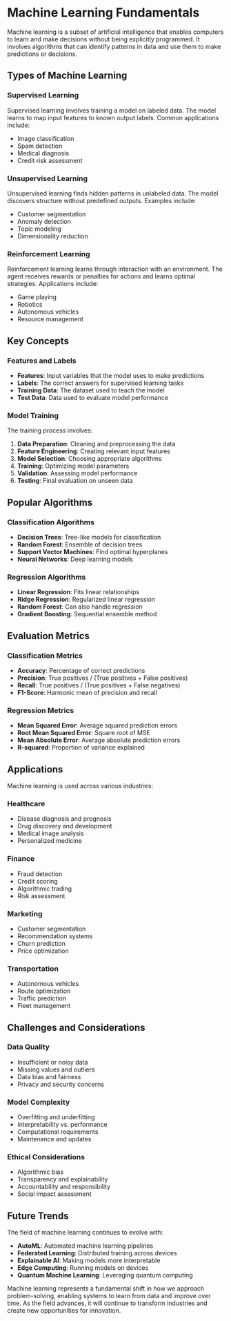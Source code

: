 # Machine Learning Fundamentals

Machine learning is a subset of artificial intelligence that enables computers to learn and make decisions without being explicitly programmed. It involves algorithms that can identify patterns in data and use them to make predictions or decisions.

## Types of Machine Learning

### Supervised Learning
Supervised learning involves training a model on labeled data. The model learns to map input features to known output labels. Common applications include:
- Image classification
- Spam detection
- Medical diagnosis
- Credit risk assessment

### Unsupervised Learning
Unsupervised learning finds hidden patterns in unlabeled data. The model discovers structure without predefined outputs. Examples include:
- Customer segmentation
- Anomaly detection
- Topic modeling
- Dimensionality reduction

### Reinforcement Learning
Reinforcement learning learns through interaction with an environment. The agent receives rewards or penalties for actions and learns optimal strategies. Applications include:
- Game playing
- Robotics
- Autonomous vehicles
- Resource management

## Key Concepts

### Features and Labels
- **Features**: Input variables that the model uses to make predictions
- **Labels**: The correct answers for supervised learning tasks
- **Training Data**: The dataset used to teach the model
- **Test Data**: Data used to evaluate model performance

### Model Training
The training process involves:
1. **Data Preparation**: Cleaning and preprocessing the data
2. **Feature Engineering**: Creating relevant input features
3. **Model Selection**: Choosing appropriate algorithms
4. **Training**: Optimizing model parameters
5. **Validation**: Assessing model performance
6. **Testing**: Final evaluation on unseen data

## Popular Algorithms

### Classification Algorithms
- **Decision Trees**: Tree-like models for classification
- **Random Forest**: Ensemble of decision trees
- **Support Vector Machines**: Find optimal hyperplanes
- **Neural Networks**: Deep learning models

### Regression Algorithms
- **Linear Regression**: Fits linear relationships
- **Ridge Regression**: Regularized linear regression
- **Random Forest**: Can also handle regression
- **Gradient Boosting**: Sequential ensemble method

## Evaluation Metrics

### Classification Metrics
- **Accuracy**: Percentage of correct predictions
- **Precision**: True positives / (True positives + False positives)
- **Recall**: True positives / (True positives + False negatives)
- **F1-Score**: Harmonic mean of precision and recall

### Regression Metrics
- **Mean Squared Error**: Average squared prediction errors
- **Root Mean Squared Error**: Square root of MSE
- **Mean Absolute Error**: Average absolute prediction errors
- **R-squared**: Proportion of variance explained

## Applications

Machine learning is used across various industries:

### Healthcare
- Disease diagnosis and prognosis
- Drug discovery and development
- Medical image analysis
- Personalized medicine

### Finance
- Fraud detection
- Credit scoring
- Algorithmic trading
- Risk assessment

### Marketing
- Customer segmentation
- Recommendation systems
- Churn prediction
- Price optimization

### Transportation
- Autonomous vehicles
- Route optimization
- Traffic prediction
- Fleet management

## Challenges and Considerations

### Data Quality
- Insufficient or noisy data
- Missing values and outliers
- Data bias and fairness
- Privacy and security concerns

### Model Complexity
- Overfitting and underfitting
- Interpretability vs. performance
- Computational requirements
- Maintenance and updates

### Ethical Considerations
- Algorithmic bias
- Transparency and explainability
- Accountability and responsibility
- Social impact assessment

## Future Trends

The field of machine learning continues to evolve with:
- **AutoML**: Automated machine learning pipelines
- **Federated Learning**: Distributed training across devices
- **Explainable AI**: Making models more interpretable
- **Edge Computing**: Running models on devices
- **Quantum Machine Learning**: Leveraging quantum computing

Machine learning represents a fundamental shift in how we approach problem-solving, enabling systems to learn from data and improve over time. As the field advances, it will continue to transform industries and create new opportunities for innovation.
